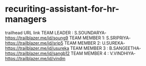 # recuriting-assistant-for-hr-managers
trailhead URL link
TEAM LEADER : S.SOUNDARYA-https://trailblazer.me/id/soung9
TEAM MEMBER 1: S.SRIPRIYA- https://trailblazer.me/id/srip5
TEAM MEMBER 2: U.SUREKA- https://trailblazer.me/id/usureka
TEAM MEMBER 3 : B.SANGEETHA-https://trailblazer.me/id/sangb12
TEAM MEMBER 4 : V.VINDHIYA-https://trailblazer.me/id/vindm
